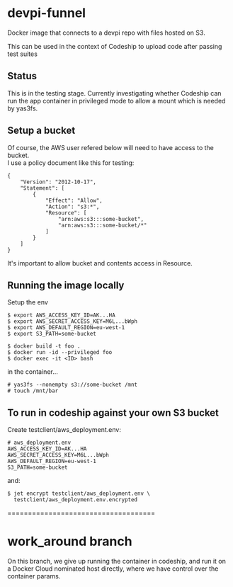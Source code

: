 # devpi-funnel
Docker image that connects to a devpi repo with files hosted on S3.

This can be used in the context of Codeship to upload code after 
passing test suites

## Status
This is in the testing stage. Currently investigating whether 
Codeship can run the app container in privileged mode to allow a mount
which is needed by yas3fs.

## Setup a bucket

Of course, the AWS user refered below will need to have access to the bucket.  
I use a policy document like this for testing:

    {
        "Version": "2012-10-17",
        "Statement": [
            {
                "Effect": "Allow",
                "Action": "s3:*",
                "Resource": [
                    "arn:aws:s3:::some-bucket",
                    "arn:aws:s3:::some-bucket/*"
                ]
            }
        ]
    }

It's important to allow bucket and contents access in Resource.  
## Running the image locally

Setup the env

    $ export AWS_ACCESS_KEY_ID=AK...HA
    $ export AWS_SECRET_ACCESS_KEY=M6L...bWph
    $ export AWS_DEFAULT_REGION=eu-west-1
    $ export S3_PATH=some-bucket
    
    $ docker build -t foo .
    $ docker run -id --privileged foo
    $ docker exec -it <ID> bash

in the container...

    # yas3fs --nonempty s3://some-bucket /mnt
    # touch /mnt/bar
    
## To run in codeship against your own S3 bucket

Create testclient/aws_deployment.env:

    # aws_deployment.env
    AWS_ACCESS_KEY_ID=AK...HA
    AWS_SECRET_ACCESS_KEY=M6L...bWph
    AWS_DEFAULT_REGION=eu-west-1
    S3_PATH=some-bucket
    
and:

    $ jet encrypt testclient/aws_deployment.env \
      testclient/aws_deployment.env.encrypted

====================================

# work_around branch

On this branch, we give up running the container in codeship, and run it
on a Docker Cloud nominated host directly, where we have control over the 
container params.


